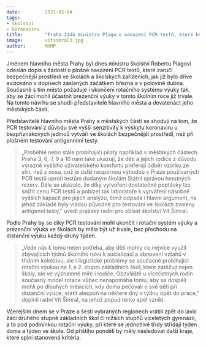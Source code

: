 ```yaml
---
date:         2021-05-04
tags:         
- školství
- koronaviru
title:        "Praha žádá ministra Plagu o nasazení PCR testů, které by mělo doprovázet zrušení rotační výuky ve školách"
image: 	      vitsimral3.jpg
author:       MHMP
---
```


Jménem hlavního města Prahy byl dnes ministru školství Robertu Plagovi odeslán dopis s žádostí o plošné nasazení PCR testů, které zaručí bezpečnější prostředí ve školách a školských zařízeních, jak již bylo dříve avizováno v dopisech zaslaných začátkem března a v polovině dubna. Současně s tím město požaduje i ukončení rotačního systému výuky tak, aby se žáci mohli účastnit prezenční výuky v tomto školním roce již trvale. Na tomto návrhu se shodli představitelé hlavního města a devatenáct jeho městských částí.

Představitelé hlavního města Prahy a městských částí se shodují na tom, že PCR testování z důvodu své vyšší senzitivity k výskytu koronaviru u bezpříznakových jedinců vytváří ve školách bezpečnější prostředí, než při plošném testování antigenními testy. 

> „Proběhlé nebo stále probíhající piloty například v městských částech Praha 3, 6, 7, 9 a 10 nám také ukazují, že děti a jejich rodiče z důvodu výrazně vyššího uživatelského komfortu preferují odběr vzorku ze slin, než z nosu, což je další nespornou výhodou v Praze používaných PCR testů oproti testům dodaným školám Státní správou hmotných rezerv. Dále se ukázalo, že díky vytvoření dostatečné poptávky lze snížit cenu PCR testů a pobízet tak laboratoře k vytváření násobně vyšších kapacit pro jejich analýzu, čímž odpadá i hlavní argument, na jehož základě byly vládou původně pro testování ve školách zvoleny antigenní testy,” uvedl pražský radní pro oblast školství Vít Šimral.

Podle Prahy by se díky PCR testování mohl ukončit i rotační systém výuky a prezenční výuka ve školách by měla být už trvale, bez přechodu na distanční výuku každý druhý týden. 

> „Vede nás k tomu nejen potřeba, aby děti mohly co nejvíce využít zbývajících týdnů školního roku k socializaci a obnovení vztahů v třídním kolektivu, ale i logistické problémy se současně probíhající rotační výukou na 1. a 2. stupni základních škol, které zatěžují nejen školy, ale ve významné míře i rodiče. Obzvláště u vícečetných rodin současný model rotace vůbec nenapomáhá tomu, aby se dospělí mohli po dlouhých měsících, kdy doma pečovali o své děti při distanční výuce, vrátit alespoň na některé dny v týdnu opět do práce,” doplnil radní Vít Šimral, na jehož popud tento apel vznikl.

Včerejším dnem se v Praze a šesti vybraných regionech vrátili zpět do lavic žáci druhého stupně základních škol či nižších stupňů víceletých gymnázií, a to pod podmínkou rotační výuky, při které se jednotlivé třídy střídají týden doma a týden ve škole. Od příštího pondělí by měly následovat další kraje, které splní stanovená kritéria.
